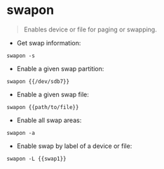 # swapon

> Enables device or file for paging or swapping.

- Get swap information:

`swapon -s`

- Enable a given swap partition:

`swapon {{/dev/sdb7}}`

- Enable a given swap file:

`swapon {{path/to/file}}`

- Enable all swap areas:

`swapon -a`

- Enable swap by label of a device or file:

`swapon -L {{swap1}}`
